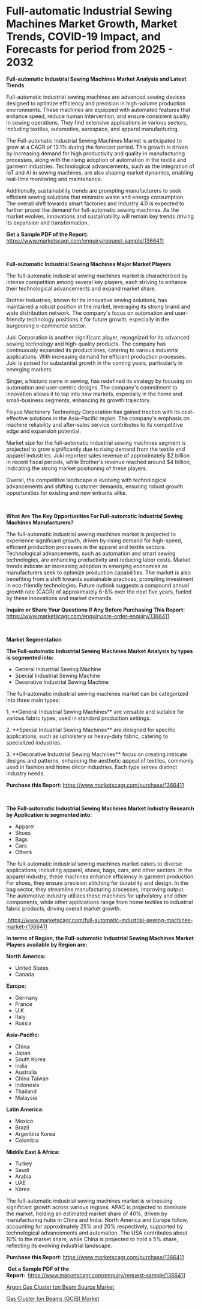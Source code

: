 <p><h1>Full-automatic Industrial Sewing Machines Market Growth, Market Trends, COVID-19 Impact, and Forecasts for period from 2025 - 2032</h1></p><p><strong>Full-automatic Industrial Sewing Machines Market Analysis and Latest Trends</strong></p>
<p><p>Full-automatic industrial sewing machines are advanced sewing devices designed to optimize efficiency and precision in high-volume production environments. These machines are equipped with automated features that enhance speed, reduce human intervention, and ensure consistent quality in sewing operations. They find extensive applications in various sectors, including textiles, automotive, aerospace, and apparel manufacturing.</p><p>The Full-automatic Industrial Sewing Machines Market is anticipated to grow at a CAGR of 13.1% during the forecast period. This growth is driven by increasing demand for high productivity and quality in manufacturing processes, along with the rising adoption of automation in the textile and garment industries. Technological advancements, such as the integration of IoT and AI in sewing machines, are also shaping market dynamics, enabling real-time monitoring and maintenance.</p><p>Additionally, sustainability trends are prompting manufacturers to seek efficient sewing solutions that minimize waste and energy consumption. The overall shift towards smart factories and Industry 4.0 is expected to further propel the demand for full-automatic sewing machines. As the market evolves, innovations and sustainability will remain key trends driving its expansion and transformation.</p></p>
<p><strong>Get a Sample PDF of the Report:&nbsp;</strong> <a href="https://www.marketscagr.com/enquiry/request-sample/1366411?utm_campaign=1848&utm_medium=2&utm_source=Github&utm_content=ia&utm_term=22032025&utm_id=full-automatic-industrial-sewing-machines">https://www.marketscagr.com/enquiry/request-sample/1366411</a></p>
<p>&nbsp;</p>
<p><strong>Full-automatic Industrial Sewing Machines Major Market Players</strong></p>
<p><p>The full-automatic industrial sewing machines market is characterized by intense competition among several key players, each striving to enhance their technological advancements and expand market share. </p><p>Brother Industries, known for its innovative sewing solutions, has maintained a robust position in the market, leveraging its strong brand and wide distribution network. The company's focus on automation and user-friendly technology positions it for future growth, especially in the burgeoning e-commerce sector.</p><p>Juki Corporation is another significant player, recognized for its advanced sewing technology and high-quality products. The company has continuously expanded its product lines, catering to various industrial applications. With increasing demand for efficient production processes, Juki is poised for substantial growth in the coming years, particularly in emerging markets.</p><p>Singer, a historic name in sewing, has redefined its strategy by focusing on automation and user-centric designs. The company's commitment to innovation allows it to tap into new markets, especially in the home and small-business segments, enhancing its growth trajectory.</p><p>Feiyue Machinery Technology Corporation has gained traction with its cost-effective solutions in the Asia-Pacific region. The company's emphasis on machine reliability and after-sales service contributes to its competitive edge and expansion potential.</p><p>Market size for the full-automatic industrial sewing machines segment is projected to grow significantly due to rising demand from the textile and apparel industries. Juki reported sales revenue of approximately $2 billion in recent fiscal periods, while Brother's revenue reached around $4 billion, indicating the strong market positioning of these players.</p><p>Overall, the competitive landscape is evolving with technological advancements and shifting customer demands, ensuring robust growth opportunities for existing and new entrants alike.</p></p>
<p>&nbsp;</p>
<p><strong>What Are The Key Opportunities For Full-automatic Industrial Sewing Machines Manufacturers?</strong></p>
<p><p>The full-automatic industrial sewing machines market is projected to experience significant growth, driven by rising demand for high-speed, efficient production processes in the apparel and textile sectors. Technological advancements, such as automation and smart sewing technologies, are enhancing productivity and reducing labor costs. Market trends indicate an increasing adoption in emerging economies as manufacturers seek to optimize production capabilities. The market is also benefiting from a shift towards sustainable practices, prompting investment in eco-friendly technologies. Future outlook suggests a compound annual growth rate (CAGR) of approximately 6-8% over the next five years, fueled by these innovations and market demands.</p></p>
<p><strong>Inquire or Share Your Questions If Any Before Purchasing This Report:</strong> <a href="https://www.marketscagr.com/enquiry/pre-order-enquiry/1366411?utm_campaign=1848&utm_medium=2&utm_source=Github&utm_content=ia&utm_term=22032025&utm_id=full-automatic-industrial-sewing-machines">https://www.marketscagr.com/enquiry/pre-order-enquiry/1366411</a></p>
<p>&nbsp;</p>
<p><strong>Market Segmentation</strong></p>
<p><strong>The Full-automatic Industrial Sewing Machines Market Analysis by types is segmented into:</strong></p>
<p><ul><li>General Industrial Sewing Machine</li><li>Special Industrial Sewing Machine</li><li>Decorative Industrial Sewing Machine</li></ul></p>
<p><p>The full-automatic industrial sewing machines market can be categorized into three main types: </p><p>1. **General Industrial Sewing Machines** are versatile and suitable for various fabric types, used in standard production settings.</p><p>2. **Special Industrial Sewing Machines** are designed for specific applications, such as upholstery or heavy-duty fabric, catering to specialized industries.</p><p>3. **Decorative Industrial Sewing Machines** focus on creating intricate designs and patterns, enhancing the aesthetic appeal of textiles, commonly used in fashion and home décor industries. Each type serves distinct industry needs.</p></p>
<p><strong>Purchase this Report:&nbsp;</strong><a href="https://www.marketscagr.com/purchase/1366411?utm_campaign=1848&utm_medium=2&utm_source=Github&utm_content=ia&utm_term=22032025&utm_id=full-automatic-industrial-sewing-machines">https://www.marketscagr.com/purchase/1366411</a></p>
<p>&nbsp;</p>
<p><strong>The Full-automatic Industrial Sewing Machines Market Industry Research by Application is segmented into:</strong></p>
<p><ul><li>Apparel</li><li>Shoes</li><li>Bags</li><li>Cars</li><li>Others</li></ul></p>
<p><p>The full-automatic industrial sewing machines market caters to diverse applications, including apparel, shoes, bags, cars, and other sectors. In the apparel industry, these machines enhance efficiency in garment production. For shoes, they ensure precision stitching for durability and design. In the bag sector, they streamline manufacturing processes, improving output. The automotive industry utilizes these machines for upholstery and other components, while other applications range from home textiles to industrial fabric products, driving overall market growth.</p></p>
<p><a href="https://www.marketscagr.com/full-automatic-industrial-sewing-machines-market-r1366411?utm_campaign=1848&utm_medium=2&utm_source=Github&utm_content=ia&utm_term=22032025&utm_id=full-automatic-industrial-sewing-machines">&nbsp;https://www.marketscagr.com/full-automatic-industrial-sewing-machines-market-r1366411</a></p>
<p><strong>In terms of Region, the Full-automatic Industrial Sewing Machines Market Players available by Region are:</strong></p>
<p>
    <p> <strong> North America: </strong>
        <ul>
            <li>United States</li>
            <li>Canada</li>
        </ul>
        </p> 
    <p> <strong> Europe: </strong>
        <ul>
            <li>Germany</li>
            <li>France</li>
            <li>U.K.</li>
            <li>Italy</li>
            <li>Russia</li>
        </ul>
        </p> 
    <p> <strong> Asia-Pacific: </strong>
        <ul>
            <li>China</li>
            <li>Japan</li>
            <li>South Korea</li>
            <li>India</li>
            <li>Australia</li>
            <li>China Taiwan</li>
            <li>Indonesia</li>
            <li>Thailand</li>
            <li>Malaysia</li>
        </ul>
        </p> 
    <p> <strong> Latin America: </strong>
        <ul>
            <li>Mexico</li>
            <li>Brazil</li>
            <li>Argentina Korea</li>
            <li>Colombia</li>
        </ul>
        </p> 
    <p> <strong> Middle East & Africa: </strong>
        <ul>
            <li>Turkey</li>
            <li>Saudi</li>
            <li>Arabia</li>
            <li>UAE</li>
            <li>Korea</li>
        </ul>
    </p>
    </p>
<p><p>The full-automatic industrial sewing machines market is witnessing significant growth across various regions. APAC is projected to dominate the market, holding an estimated market share of 40%, driven by manufacturing hubs in China and India. North America and Europe follow, accounting for approximately 25% and 20% respectively, supported by technological advancements and automation. The USA contributes about 10% to the market share, while China is projected to hold a 5% share, reflecting its evolving industrial landscape.</p></p>
<p><strong>Purchase this Report: </strong><a href="https://www.marketscagr.com/purchase/1366411?utm_campaign=1848&utm_medium=2&utm_source=Github&utm_content=ia&utm_term=22032025&utm_id=full-automatic-industrial-sewing-machines">https://www.marketscagr.com/purchase/1366411</a></p>
<p>&nbsp;<strong>Get a Sample PDF of the Report:&nbsp;&nbsp;</strong><a href="https://www.marketscagr.com/enquiry/request-sample/1366411?utm_campaign=1848&utm_medium=2&utm_source=Github&utm_content=ia&utm_term=22032025&utm_id=full-automatic-industrial-sewing-machines">https://www.marketscagr.com/enquiry/request-sample/1366411</a></p>
<p><strong></strong></p>
<p><p><a href="https://github.com/WillieWoodard/Market-Research-Report-List-7/blob/main/argon-gas-cluster-ion-beam-source-market.md?utm_campaign=1848&utm_medium=2&utm_source=Github&utm_content=ia&utm_term=22032025&utm_id=full-automatic-industrial-sewing-machines">Argon Gas Cluster Ion Beam Source Market</a></p><p><a href="https://github.com/marloy8/Market-Research-Report-List-7/blob/main/gas-cluster-ion-beams-gcib-market.md?utm_campaign=1848&utm_medium=2&utm_source=Github&utm_content=ia&utm_term=22032025&utm_id=full-automatic-industrial-sewing-machines">Gas Cluster Ion Beams (GCIB) Market</a></p></p>